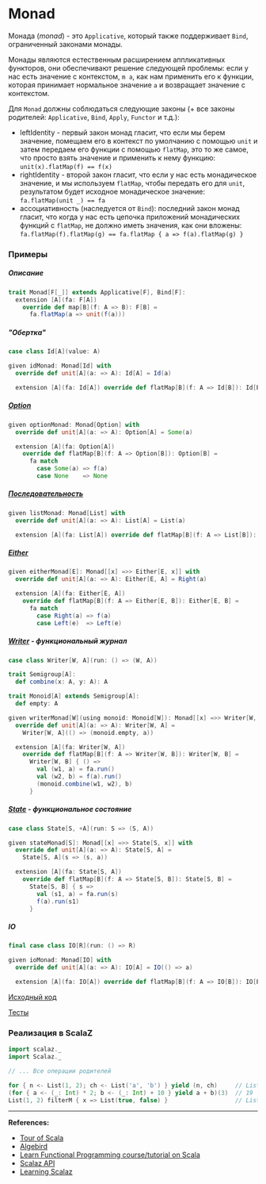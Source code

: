 # Monad

Монада (_monad_) - это `Applicative`, который также поддерживает `Bind`, ограниченный законами монады.

Монады являются естественным расширением аппликативных функторов, они обеспечивают решение следующей проблемы: 
если у нас есть значение с контекстом, `m a`, как нам применить его к функции, 
которая принимает нормальное значение `a` и возвращает значение с контекстом.

Для `Monad` должны соблюдаться следующие законы (+ все законы родителей: `Applicative`, `Bind`, `Apply`, `Functor` и т.д.):

- leftIdentity - первый закон монад гласит, что если мы берем значение, 
  помещаем его в контекст по умолчанию с помощью `unit` и затем передаем его функции с помощью `flatMap`, 
  это то же самое, что просто взять значение и применить к нему функцию: `unit(x).flatMap(f) == f(x)`
- rightIdentity - второй закон гласит, что если у нас есть монадическое значение, и мы используем `flatMap`, 
  чтобы передать его для `unit`, результатом будет исходное монадическое значение: `fa.flatMap(unit _) == fa`
- ассоциативность (наследуется от `Bind`): последний закон монад гласит, что когда у нас есть цепочка приложений 
  монадических функций с `flatMap`, не должно иметь значения, как они вложены: `fa.flatMap(f).flatMap(g) == fa.flatMap { a => f(a).flatMap(g) }`


### Примеры

##### Описание

```scala
trait Monad[F[_]] extends Applicative[F], Bind[F]:
  extension [A](fa: F[A])
    override def map[B](f: A => B): F[B] =
      fa.flatMap(a => unit(f(a)))
```

##### "Обертка"

```scala
case class Id[A](value: A)

given idMonad: Monad[Id] with
  override def unit[A](a: => A): Id[A] = Id(a)

  extension [A](fa: Id[A]) override def flatMap[B](f: A => Id[B]): Id[B] = f(fa.value)
```

##### [Option](../../scala/fp/functional-error-handling)

```scala
given optionMonad: Monad[Option] with
  override def unit[A](a: => A): Option[A] = Some(a)

  extension [A](fa: Option[A])
    override def flatMap[B](f: A => Option[B]): Option[B] =
      fa match
        case Some(a) => f(a)
        case None    => None
```

##### [Последовательность](../../scala/collections)

```scala
given listMonad: Monad[List] with
  override def unit[A](a: => A): List[A] = List(a)

  extension [A](fa: List[A]) override def flatMap[B](f: A => List[B]): List[B] = fa.flatMap(f)
```

##### [Either](../../fp/handling-errors)

```scala
given eitherMonad[E]: Monad[[x] =>> Either[E, x]] with
  override def unit[A](a: => A): Either[E, A] = Right(a)

  extension [A](fa: Either[E, A])
    override def flatMap[B](f: A => Either[E, B]): Either[E, B] =
      fa match
        case Right(a) => f(a)
        case Left(e)  => Left(e)
```

##### [Writer](../../fp/writer) - функциональный журнал

```scala
case class Writer[W, A](run: () => (W, A))

trait Semigroup[A]:
  def combine(x: A, y: A): A

trait Monoid[A] extends Semigroup[A]:
  def empty: A

given writerMonad[W](using monoid: Monoid[W]): Monad[[x] =>> Writer[W, x]] with
  override def unit[A](a: => A): Writer[W, A] =
    Writer[W, A](() => (monoid.empty, a))

  extension [A](fa: Writer[W, A])
    override def flatMap[B](f: A => Writer[W, B]): Writer[W, B] =
      Writer[W, B] { () =>
        val (w1, a) = fa.run()
        val (w2, b) = f(a).run()
        (monoid.combine(w1, w2), b)
      }
```

##### [State](../../fp/state) - функциональное состояние

```scala
case class State[S, +A](run: S => (S, A))

given stateMonad[S]: Monad[[x] =>> State[S, x]] with
  override def unit[A](a: => A): State[S, A] =
    State[S, A](s => (s, a))

  extension [A](fa: State[S, A])
    override def flatMap[B](f: A => State[S, B]): State[S, B] =
      State[S, B] { s =>
        val (s1, a) = fa.run(s)
        f(a).run(s1)
      }
```

##### IO

```scala
final case class IO[R](run: () => R)

given ioMonad: Monad[IO] with
  override def unit[A](a: => A): IO[A] = IO(() => a)

  extension [A](fa: IO[A]) override def flatMap[B](f: A => IO[B]): IO[B] = f(fa.run())
```


[Исходный код](https://gitflic.ru/project/artemkorsakov/scalabook/blob?file=examples%2Fsrc%2Fmain%2Fscala%2Ftypeclass%2Fmonad%2FMonad.scala&plain=1)

[Тесты](https://gitflic.ru/project/artemkorsakov/scalabook/blob?file=examples%2Fsrc%2Ftest%2Fscala%2Ftypeclass%2Fmonad%2FMonadSuite.scala)


### Реализация в ScalaZ

```scala
import scalaz._
import Scalaz._

// ... Все операции родителей

for { n <- List(1, 2); ch <- List('a', 'b') } yield (n, ch)     // List((1,a), (1,b), (2,a), (2,b))
(for { a <- (_: Int) * 2; b <- (_: Int) + 10 } yield a + b)(3)  // 19
List(1, 2) filterM { x => List(true, false) }                   // List(List(1, 2), List(1), List(2), List())
```


---

**References:**
- [Tour of Scala](https://tourofscala.com/scala/monad)
- [Algebird](https://twitter.github.io/algebird/typeclasses/monad.html)
- [Learn Functional Programming course/tutorial on Scala](https://github.com/dehun/learn-fp) 
- [Scalaz API](https://javadoc.io/doc/org.scalaz/scalaz-core_3/7.3.6/scalaz/Monad.html)
- [Learning Scalaz](http://eed3si9n.com/learning-scalaz/Monad.html)
